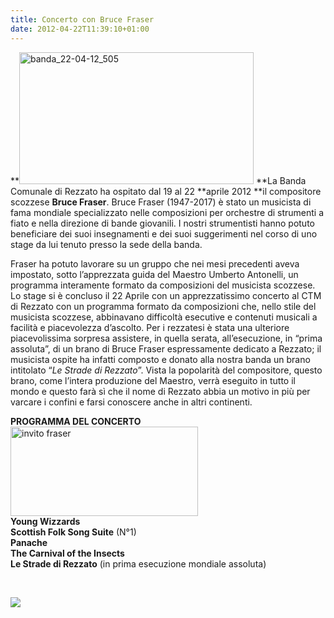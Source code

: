 ```yaml
---
title: Concerto con Bruce Fraser
date: 2012-04-22T11:39:10+01:00
---
```

**<img loading="lazy" class=" wp-image-245 alignleft" src="https://i2.wp.com/banda.host-goog.dyndns.org/wp-content/uploads/2012/04/banda_22-04-12_505-300x169.jpg?resize=375%2C211" alt="banda_22-04-12_505" width="375" height="211" srcset="https://i0.wp.com/www.bandacomunalerezzato.it/wp-content/uploads/2012/04/banda_22-04-12_505.jpg?resize=300%2C169 300w, https://i0.wp.com/www.bandacomunalerezzato.it/wp-content/uploads/2012/04/banda_22-04-12_505.jpg?w=960 960w" sizes="(max-width: 375px) 100vw, 375px" data-recalc-dims="1" />&nbsp;**La Banda Comunale di Rezzato ha ospitato dal 19 al 22 **aprile 2012&nbsp;**il compositore scozzese **Bruce Fraser**. Bruce Fraser (1947-2017) è stato un musicista di fama mondiale specializzato nelle composizioni per orchestre di strumenti a fiato e nella direzione di bande giovanili. I nostri strumentisti hanno potuto beneficiare dei suoi insegnamenti e dei suoi suggerimenti nel corso di uno stage da lui tenuto presso la sede della banda.

Fraser ha potuto lavorare su un gruppo che nei mesi precedenti aveva impostato, sotto l&#8217;apprezzata guida del Maestro Umberto Antonelli, un programma interamente formato da composizioni del musicista scozzese. Lo stage si è concluso il 22 Aprile&nbsp;con un apprezzatissimo concerto al CTM di Rezzato con un&nbsp;programma formato da composizioni che, nello stile del musicista scozzese, abbinavano difficoltà esecutive e contenuti musicali a facilità e piacevolezza d&#8217;ascolto. Per i rezzatesi è stata una ulteriore piacevolissima sorpresa&nbsp;assistere, in quella serata, all&#8217;esecuzione, in &#8220;prima assoluta”, di un brano di Bruce Fraser espressamente dedicato a Rezzato; il musicista ospite ha infatti composto e donato alla nostra banda un brano intitolato &#8220;_Le Strade di Rezzato_”. Vista la popolarità del compositore, questo brano, come l&#8217;intera produzione del Maestro, verrà eseguito in tutto il mondo e questo farà sì che il nome di Rezzato abbia un motivo in più per varcare i confini e farsi conoscere anche in altri continenti.

<div>
  <strong>PROGRAMMA DEL CONCERTO</strong><img loading="lazy" class="size-medium wp-image-166 alignright" src="https://i2.wp.com/banda.host-goog.dyndns.org/wp-content/uploads/2012/04/invito-fraser-300x143.jpeg?resize=300%2C143" alt="invito fraser" width="300" height="143" srcset="https://i0.wp.com/www.bandacomunalerezzato.it/wp-content/uploads/2012/04/invito-fraser.jpeg?resize=300%2C143 300w, https://i0.wp.com/www.bandacomunalerezzato.it/wp-content/uploads/2012/04/invito-fraser.jpeg?resize=1024%2C487 1024w, https://i0.wp.com/www.bandacomunalerezzato.it/wp-content/uploads/2012/04/invito-fraser.jpeg?w=1240 1240w" sizes="(max-width: 300px) 100vw, 300px" data-recalc-dims="1" />
</div>

<div>
  <strong>Young Wizzards</strong>
</div>

<div>
  <strong>Scottish Folk Song Suite</strong> (N°1)
</div>

<div>
  <strong>Panache</strong>
</div>

<div>
  <strong>The Carnival of the Insects</strong>
</div>

<div>
  <strong>Le Strade di Rezzato</strong> (in prima esecuzione mondiale assoluta)
</div>

&nbsp;

<img class="ngg_displayed_gallery mceItem" src="http://www.bandacomunalerezzato.it/nextgen-attach_to_post/preview/id--725" data-mce-placeholder="1" /> 

&nbsp;